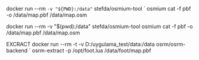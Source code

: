 docker run --rm `
    -v "${PWD}:/data" `
    stefda/osmium-tool `
    osmium cat -f pbf -o /data/map.pbf /data/map.osm




docker run --rm -v "$(pwd):/data" stefda/osmium-tool osmium cat -f pbf -o /data/map.pbf /data/map.osm



EXCRACT
docker run --rm -t -v D:/uygulama_test/data:/data osrm/osrm-backend `
  osrm-extract -p /opt/foot.lua /data/foot/map.pbf

